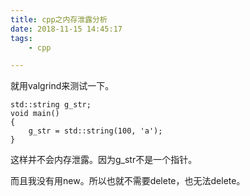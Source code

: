 ```yaml
---
title: cpp之内存泄露分析
date: 2018-11-15 14:45:17
tags:
	- cpp

---
```



就用valgrind来测试一下。

```
std::string g_str;
void main()
{
    g_str = std::string(100, 'a');
}
```

这样并不会内存泄露。因为g_str不是一个指针。

而且我没有用new。所以也就不需要delete，也无法delete。

